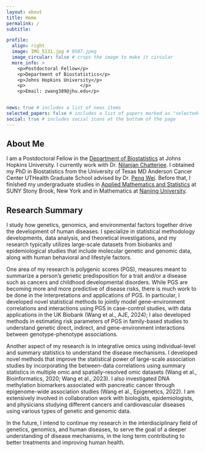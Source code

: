 ```yaml
---
layout: about
title: Home
permalink: /
subtitle: 

profile:
  align: right
  image: IMG_5131.jpg # 9507.jpeg 
  image_circular: false # crops the image to make it circular
  more_info: >
    <p>Postdoctoral Fellow</p>
    <p>Department of Biostatistics</p>
    <p>Johns Hopkins University</p>
    <p>                    </p>
    <p>Email: zwang389@jhu.edu</p>


news: true # includes a list of news items
selected_papers: false # includes a list of papers marked as "selected={true}"
social: true # includes social icons at the bottom of the page
---
```


## About Me
I am a Postdoctoral Fellow in the [Department of Biostatistics](https://publichealth.jhu.edu/departments/biostatistics) at Johns Hopkins University. I currently work with Dr. [Nilanjan Chatterjee](https://publichealth.jhu.edu/faculty/1826/nilanjan-chatterjee). 
I obtained my PhD in Biostatistics from the University of Texas MD Anderson Cancer Center UTHealth Graduate School advised by Dr. [Peng Wei](https://faculty.mdanderson.org/profiles/peng_wei.html). Before that, I finished my undergraduate studies in [Applied Mathematics and Statistics](https://www.stonybrook.edu/commcms/ams/) at SUNY Stony Brook, New York and in Mathematics at [Nanjing University](https://www.nju.edu.cn/en/).



## Research Summary
I study how genetics, genomics, and environmental factors together drive the development of human diseases. I specialize in statistical methodology developments, data analysis, and theoretical investigations, and my research typically utilizes large-scale datasets from biobanks and epidemiological studies that include molecular genetic and genomic data, along with human behavioral and lifestyle factors.

One area of my research is polygenic scores (PGS), measures meant to summarize a person’s genetic predisposition for a trait and/or a disease such as cancers and childhood developmental disorders. While PGS are becoming more and more predictive of disease risks, there is much work to be done in the interpretations and applications of PGS. In particular, I developed novel statistical methods to jointly model gene-environment correlations and interactions using PGS in case-control studies, with data applications in the UK Biobank (Wang et al., AJE, 2024); I also developed methods in estimating risk parameters of PGS in family-based studies to understand genetic direct, indirect, and gene-environment interactions between genotype-phenotype associations.

Another aspect of my research is in integrative omics using individual-level and summary statistics to understand the disease mechanisms. I developed novel methods that improve the statistical power of large-scale association studies by incorporating the between-data correlations using summary statistics in multiple omic and spatially-resolved omic datasets (Wang et al., Bioinformatics, 2020; Wang et al., 2023). I also investigated DNA methylation biomarkers associated with pancreatic cancer through epigenome-wide association studies (Wang et al., Epigenetics, 2022). I am extensively involved in collaboration work with biologists, epidemiologists, and physicians studying different cancers and cardiovascular diseases using various types of genetic and genomic data.

In the future, I intend to continue my research in the interdisciplinary field of genetics, genomics, and human diseases, to serve the goal of a deeper understanding of disease mechanisms, in the long term contributing to better treatments and improving human health.

